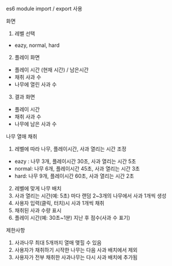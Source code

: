 es6 module
import / export 사용

화면

1. 레벨 선택

- eazy, normal, hard

2. 플레이 화면

- 플레이 시간 (현재 시간) / 남은시간
- 채취 사과 수
- 나무에 열린 사과 수

3. 결과 화면

- 플레이 시간
- 채취 사과 수
- 나무에 남은 사과 수

나무 열매 채취

1. 레벨에 따라 나무, 플레이시간, 사과 열리는 시간 조정

- eazy : 나무 3개, 플레이시간 30초, 사과 열리는 시간 5초
- normal: 나무 6개, 플레이시간 45초, 사과 열리는 시간 3초
- hard: 나무 9개, 플레이시간 60초, 사과 열리는 시간 2초

2. 레벨에 맞게 나무 배치
3. 사과 열리는 시간(예: 5초) 마다 랜덤 2~3개의 나무에서 사과 1개씩 생성
4. 사용자 입력(클릭, 터치)시 사과 1개씩 채취
5. 채취된 사과 수량 표시
6. 플레이 시간(예: 30초~1분) 지난 후 점수(사과 수 표기)

제한사항

1. 사과나무 최대 5개까지 열매 맺힐 수 있음
2. 사용자가 채취하기 시작한 나무는 다음 사과 배치에서 제외
3. 사용자가 전부 채취한 사과나무는 다시 사과 배치에 추가됨
